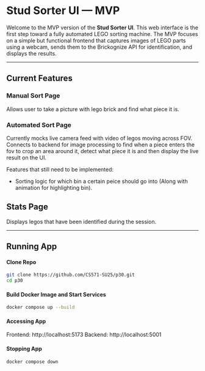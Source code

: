 #  Stud Sorter UI — MVP

Welcome to the MVP version of the **Stud Sorter UI**. This web interface is the first step toward a fully automated LEGO sorting machine. The MVP focuses on a simple but functional frontend that captures images of LEGO parts using a webcam, sends them to the Brickognize API for identification, and displays the results.

---

## Current Features

### Manual Sort Page

Allows user to take a picture with lego brick and find what piece it is.

### Automated Sort Page

Currently mocks live camera feed with video of legos moving across FOV. Connects to backend for image processing to find when a piece enters the fov to crop an area around it, detect what piece it is and then display the live result on the UI. 

Features that still need to be implemented:
- Sorting logic for which bin a certain peice should go into (Along with animation for highlighting bin).


## Stats Page 
Displays legos that have been identified during the session. 


---

## Running App

#### Clone Repo

```bash
git clone https://github.com/CS571-SU25/p30.git
cd p30
```

#### Build Docker Image and Start Services
```bash
docker compose up --build
```

#### Accessing App
Frontend: http://localhost:5173
Backend: http://localhost:5001

#### Stopping App
```bash
docker compose down
```
